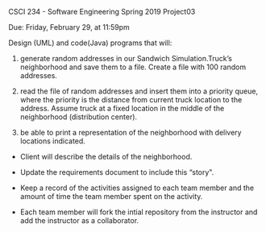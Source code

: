 CSCI 234 - Software Engineering
Spring 2019
Project03

Due: Friday, February 29, at 11:59pm

Design (UML) and code(Java) programs that will: 
1. generate random addresses in our Sandwich Simulation.Truck’s neighborhood and save them to a file. Create a file with 100 random addresses.

2. read the file of random addresses and insert them into a priority queue, where the priority is the distance from current truck location to the address. 
Assume truck at a fixed location in the middle of the neighborhood (distribution center).

3. be able to print a representation of the neighborhood with delivery locations indicated.

- Client will describe the details of the neighborhood.

- Update the requirements document to include this “story".

- Keep a record of the activities assigned to each team member and the amount of time the team member spent on the activity.

- Each team member will fork the intial repository from the instructor and add the instructor as a collaborator.

